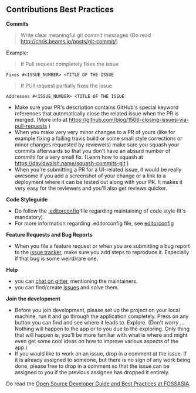 ## Contributions Best Practices

**Commits**
> Write clear meaningful git commit messages (Do read http://chris.beams.io/posts/git-commit/)

Example:
> If Pull request completely fixes the issue

`Fixes #<ISSUE_NUMBER> <TITLE OF THE ISSUE` 

> If PUll request partially fixes the issue

`Addresses #<ISSUE_NUMBER> <TITLE OF THE ISSUE` 

* Make sure your PR's description contains GitHub's special keyword references that automatically close the related issue when the PR is merged. (More info at https://github.com/blog/1506-closing-issues-via-pull-requests )
* When you make very very minor changes to a PR of yours (like for example fixing a failing travis build or some small style corrections or minor changes requested by reviewers) make sure you squash your commits afterwards so that you don't have an absurd number of commits for a very small fix. (Learn how to squash at https://davidwalsh.name/squash-commits-git )
* When you're submitting a PR for a UI-related issue, it would be really awesome if you add a screenshot of your change or a link to a deployment where it can be tested out along with your PR. It makes it very easy for the reviewers and you'll also get reviews quicker.

**Code Styleguide**
* Do follow the [.editorconfig](../.editorconfig) file regarding maintaining of code style (It's mandatory).
* For more information regarding .editorconfig file, see [editorconfig](http://editorconfig.org/#download)


**Feature Requests and Bug Reports**

* When you file a feature request or when you are submitting a bug report to the [issue tracker](https://github.com/fossasia/susi_desktop/issues), make sure you add steps to reproduce it. Especially if that bug is some weird/rare one.

**Help**

* you can [chat on gitter](https://gitter.im/fossasia/susi_desktop), mentioning the maintainers.
* you can find/create [issues](https://github.com/fossasia/susi_desktop/issues) and solve them.

**Join the development**
* Before you join development, please set up the project on your local machine, run it and go through the application completely. Press on any button you can find and see where it leads to. Explore. (Don't worry ... Nothing will happen to the app or to you due to the exploring. Only thing that will happen is, you'll be more familiar with what is where and might even get some cool ideas on how to improve various aspects of the app.)
* If you would like to work on an issue, drop in a comment at the issue. If it is already assigned to someone, but there is no sign of any work being done, please free to drop in a comment so that the issue can be assigned to you if the previous assignee has dropped it entirely.

Do read the [Open Source Developer Guide and Best Practices at FOSSASIA](https://blog.fossasia.org/open-source-developer-guide-and-best-practices-at-fossasia).

